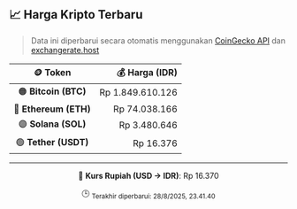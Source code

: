 

<!-- HARGA_KRIPTO -->
## 📈 Harga Kripto Terbaru

> Data ini diperbarui secara otomatis menggunakan [CoinGecko API](https://www.coingecko.com/) dan [exchangerate.host](https://exchangerate.host/)

<div align="center">

| 🪙 Token | 💰 Harga (IDR) |
|:------:|---------------:|
| 🟠 **Bitcoin (BTC)**   | Rp 1.849.610.126 |
| 🔵 **Ethereum (ETH)**  | Rp 74.038.166 |
| 🟣 **Solana (SOL)**    | Rp 3.480.646 |
| 🟢 **Tether (USDT)**   | Rp 16.376 |

---

💱 **Kurs Rupiah (USD → IDR)**: Rp 16.370

🕒 <sub>Terakhir diperbarui: 28/8/2025, 23.41.40</sub>

</div>
<!-- /HARGA_KRIPTO -->